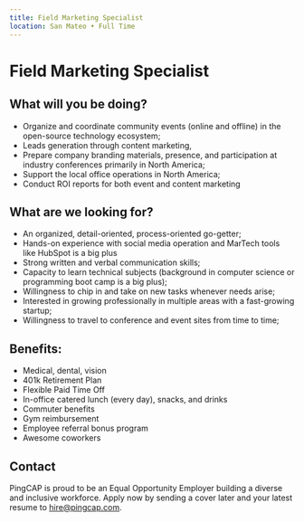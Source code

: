 ```yaml
---
title: Field Marketing Specialist
location: San Mateo • Full Time  
---
```


# Field Marketing Specialist

## What will you be doing?

- Organize and coordinate community events (online and offline) in the open-source technology ecosystem;
- Leads generation through content marketing,
- Prepare company branding materials, presence, and participation at industry conferences primarily in North America;
- Support the local office operations in North America;
- Conduct ROI reports for both event and content marketing

## What are we looking for?

- An organized, detail-oriented, process-oriented go-getter;
- Hands-on experience with social media operation and MarTech tools like HubSpot is a big plus
- Strong written and verbal communication skills;
- Capacity to learn technical subjects (background in computer science or programming boot camp is a big plus);
- Willingness to chip in and take on new tasks whenever needs arise;
- Interested in growing professionally in multiple areas with a fast-growing startup;
- Willingness to travel to conference and event sites from time to time;

## Benefits:

- Medical, dental, vision
- 401k Retirement Plan
- Flexible Paid Time Off
- In-office catered lunch (every day), snacks, and drinks
- Commuter benefits
- Gym reimbursement
- Employee referral bonus program
- Awesome coworkers

## Contact

PingCAP is proud to be an Equal Opportunity Employer building a diverse and inclusive workforce. Apply now by sending a cover later and your latest resume to hire@pingcap.com.
